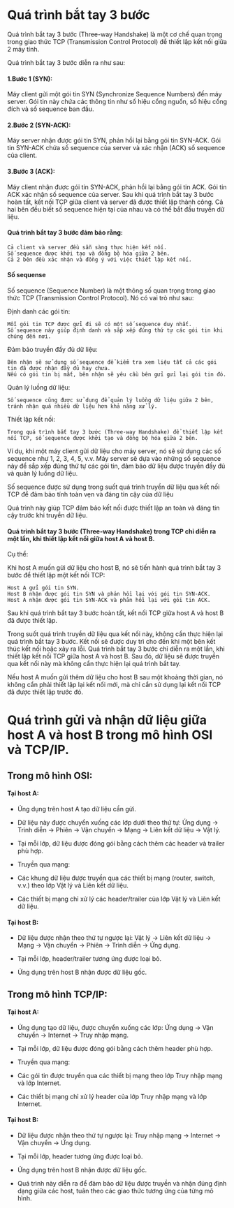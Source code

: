 # Quá trình bắt tay 3 bước

Quá trình bắt tay 3 bước (Three-way Handshake) là một cơ chế quan trọng trong giao thức TCP (Transmission Control Protocol) để thiết lập kết nối giữa 2 máy tính.

Quá trình bắt tay 3 bước diễn ra như sau:

#### 1.Bước 1 (SYN):

Máy client gửi một gói tin SYN (Synchronize Sequence Numbers) đến máy server.
Gói tin này chứa các thông tin như số hiệu cổng nguồn, số hiệu cổng đích và số sequence ban đầu.

#### 2.Bước 2 (SYN-ACK):

Máy server nhận được gói tin SYN, phản hồi lại bằng gói tin SYN-ACK.
Gói tin SYN-ACK chứa số sequence của server và xác nhận (ACK) số sequence của client.

#### 3.Bước 3 (ACK):

Máy client nhận được gói tin SYN-ACK, phản hồi lại bằng gói tin ACK.
Gói tin ACK xác nhận số sequence của server.
Sau khi quá trình bắt tay 3 bước hoàn tất, kết nối TCP giữa client và server đã được thiết lập thành công. Cả hai bên đều biết số sequence hiện tại của nhau và có thể bắt đầu truyền dữ liệu.

#### Quá trình bắt tay 3 bước đảm bảo rằng:

    Cả client và server đều sẵn sàng thực hiện kết nối.
    Số sequence được khởi tạo và đồng bộ hóa giữa 2 bên.
    Cả 2 bên đều xác nhận và đồng ý với việc thiết lập kết nối.

#### Số sequense

Số sequence (Sequence Number) là một thông số quan trọng trong giao thức TCP (Transmission Control Protocol). Nó có vai trò như sau:

Định danh các gói tin:

    Mỗi gói tin TCP được gửi đi sẽ có một số sequence duy nhất.
    Số sequence này giúp định danh và sắp xếp đúng thứ tự các gói tin khi chúng đến nơi.

Đảm bảo truyền đầy đủ dữ liệu:

    Bên nhận sẽ sử dụng số sequence để kiểm tra xem liệu tất cả các gói tin đã được nhận đầy đủ hay chưa.
    Nếu có gói tin bị mất, bên nhận sẽ yêu cầu bên gửi gửi lại gói tin đó.

Quản lý luồng dữ liệu:

    Số sequence cũng được sử dụng để quản lý luồng dữ liệu giữa 2 bên, tránh nhận quá nhiều dữ liệu hơn khả năng xử lý.

Thiết lập kết nối:

    Trong quá trình bắt tay 3 bước (Three-way Handshake) để thiết lập kết nối TCP, số sequence được khởi tạo và đồng bộ hóa giữa 2 bên.

Ví dụ, khi một máy client gửi dữ liệu cho máy server, nó sẽ sử dụng các số sequence như 1, 2, 3, 4, 5, v.v. Máy server sẽ dựa vào những số sequence này để sắp xếp đúng thứ tự các gói tin, đảm bảo dữ liệu được truyền đầy đủ và quản lý luồng dữ liệu.

Số sequence được sử dụng trong suốt quá trình truyền dữ liệu qua kết nối TCP để đảm bảo tính toàn vẹn và đáng tin cậy của dữ liệu

Quá trình này giúp TCP đảm bảo kết nối được thiết lập an toàn và đáng tin cậy trước khi truyền dữ liệu.

#### Quá trình bắt tay 3 bước (Three-way Handshake) trong TCP chỉ diễn ra một lần, khi thiết lập kết nối giữa host A và host B.

Cụ thể:

Khi host A muốn gửi dữ liệu cho host B, nó sẽ tiến hành quá trình bắt tay 3 bước để thiết lập một kết nối TCP:

    Host A gửi gói tin SYN.
    Host B nhận được gói tin SYN và phản hồi lại với gói tin SYN-ACK.
    Host A nhận được gói tin SYN-ACK và phản hồi lại với gói tin ACK.

Sau khi quá trình bắt tay 3 bước hoàn tất, kết nối TCP giữa host A và host B đã được thiết lập.

Trong suốt quá trình truyền dữ liệu qua kết nối này, không cần thực hiện lại quá trình bắt tay 3 bước.
Kết nối sẽ được duy trì cho đến khi một bên kết thúc kết nối hoặc xảy ra lỗi.
Quá trình bắt tay 3 bước chỉ diễn ra một lần, khi thiết lập kết nối TCP giữa host A và host B. Sau đó, dữ liệu sẽ được truyền qua kết nối này mà không cần thực hiện lại quá trình bắt tay.

Nếu host A muốn gửi thêm dữ liệu cho host B sau một khoảng thời gian, nó không cần phải thiết lập lại kết nối mới, mà chỉ cần sử dụng lại kết nối TCP đã được thiết lập trước đó.

# Quá trình gửi và nhận dữ liệu giữa host A và host B trong mô hình OSI và TCP/IP.

## Trong mô hình OSI:

#### Tại host A:

  + Ứng dụng trên host A tạo dữ liệu cần gửi.

  + Dữ liệu này được chuyển xuống các lớp dưới theo thứ tự: Ứng dụng -> Trình diễn -> Phiên -> Vận chuyển -> Mạng -> Liên kết dữ liệu -> Vật lý.

  + Tại mỗi lớp, dữ liệu được đóng gói bằng cách thêm các header và trailer phù hợp.

  + Truyền qua mạng:

  + Các khung dữ liệu được truyền qua các thiết bị mạng (router, switch, v.v.) theo lớp Vật lý và Liên kết dữ liệu.

  + Các thiết bị mạng chỉ xử lý các header/trailer của lớp Vật lý và Liên kết dữ liệu.

#### Tại host B:

  + Dữ liệu được nhận theo thứ tự ngược lại: Vật lý -> Liên kết dữ liệu -> Mạng -> Vận chuyển -> Phiên -> Trình diễn -> Ứng dụng.

  + Tại mỗi lớp, header/trailer tương ứng được loại bỏ.

  + Ứng dụng trên host B nhận được dữ liệu gốc.

## Trong mô hình TCP/IP:

#### Tại host A:

  + Ứng dụng tạo dữ liệu, được chuyển xuống các lớp: Ứng dụng -> Vận chuyển -> Internet -> Truy nhập mạng.

  + Tại mỗi lớp, dữ liệu được đóng gói bằng cách thêm header phù hợp.

  + Truyền qua mạng:

  + Các gói tin được truyền qua các thiết bị mạng theo lớp Truy nhập mạng và lớp Internet.

  + Các thiết bị mạng chỉ xử lý header của lớp Truy nhập mạng và lớp Internet.

#### Tại host B:

  + Dữ liệu được nhận theo thứ tự ngược lại: Truy nhập mạng -> Internet -> Vận chuyển -> Ứng dụng.

  + Tại mỗi lớp, header tương ứng được loại bỏ.

  + Ứng dụng trên host B nhận được dữ liệu gốc.

  + Quá trình này diễn ra để đảm bảo dữ liệu được truyền và nhận đúng định dạng giữa các host, tuân theo các giao thức tương ứng của từng mô hình.


